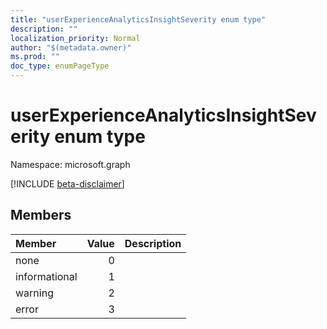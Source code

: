 ```yaml
---
title: "userExperienceAnalyticsInsightSeverity enum type"
description: ""
localization_priority: Normal
author: "$(metadata.owner)"
ms.prod: ""
doc_type: enumPageType
---
```


# userExperienceAnalyticsInsightSeverity enum type

Namespace: microsoft.graph

[!INCLUDE [beta-disclaimer](../../includes/beta-disclaimer.md)]

## Members

| Member        | Value | Description |
| :------------ | ----: | :---------- |
| none          | 0     |             |
| informational | 1     |             |
| warning       | 2     |             |
| error         | 3     |             |